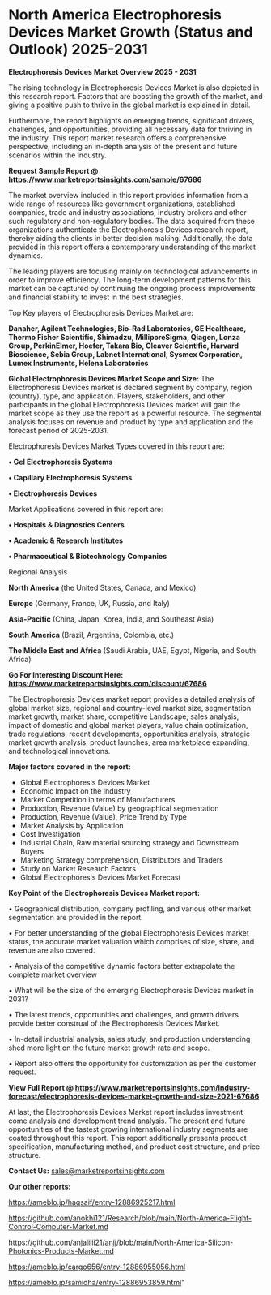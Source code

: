 # North America Electrophoresis Devices Market Growth (Status and Outlook) 2025-2031

<Strong> Electrophoresis Devices Market Overview 2025 - 2031</strong>

The rising technology in Electrophoresis Devices Market is also depicted in this research report. Factors that are boosting the growth of the market, and giving a positive push to thrive in the global market is explained in detail.

Furthermore, the report highlights on emerging trends, significant drivers, challenges, and opportunities, providing all necessary data for thriving in the industry. This report market research offers a comprehensive perspective, including an in-depth analysis of the present and future scenarios within the industry.

<strong>Request Sample Report @ <a href=https://www.marketreportsinsights.com/sample/67686>https://www.marketreportsinsights.com/sample/67686</a></strong>

The market overview included in this report provides information from a wide range of resources like government organizations, established companies, trade and industry associations, industry brokers and other such regulatory and non-regulatory bodies. The data acquired from these organizations authenticate the Electrophoresis Devices research report, thereby aiding the clients in better decision making. Additionally, the data provided in this report offers a contemporary understanding of the market dynamics.

The leading players are focusing mainly on technological advancements in order to improve efficiency. The long-term development patterns for this market can be captured by continuing the ongoing process improvements and financial stability to invest in the best strategies.

Top Key players of Electrophoresis Devices Market are:

<strong>Danaher, Agilent Technologies, Bio-Rad Laboratories, GE Healthcare, Thermo Fisher Scientific, Shimadzu, MilliporeSigma, Qiagen, Lonza Group, PerkinElmer, Hoefer, Takara Bio, Cleaver Scientific, Harvard Bioscience, Sebia Group, Labnet International, Sysmex Corporation, Lumex Instruments, Helena Laboratories</strong>

<strong><b>Global Electrophoresis Devices Market Scope and Size:</b></strong>
The Electrophoresis Devices market is declared segment by company, region (country), type, and application. Players, stakeholders, and other participants in the global Electrophoresis Devices market will gain the market scope as they use the report as a powerful resource. The segmental analysis focuses on revenue and product by type and application and the forecast period of 2025-2031.

Electrophoresis Devices Market Types covered in this report are:

<strong>• Gel Electrophoresis Systems

• Capillary Electrophoresis Systems

• Electrophoresis Devices</strong>

Market Applications covered in this report are:

<strong>• Hospitals & Diagnostics Centers

• Academic & Research Institutes

• Pharmaceutical & Biotechnology Companies</strong> 

Regional Analysis

<strong>North America</strong> (the United States, Canada, and Mexico)

<strong>Europe</strong> (Germany, France, UK, Russia, and Italy)

<strong>Asia-Pacific</strong> (China, Japan, Korea, India, and Southeast Asia)

<strong>South America</strong> (Brazil, Argentina, Colombia, etc.)

<strong>The Middle East and Africa</strong> (Saudi Arabia, UAE, Egypt, Nigeria, and South Africa)

<strong>Go For Interesting Discount Here: <a href=https://www.marketreportsinsights.com/discount/67686>https://www.marketreportsinsights.com/discount/67686</a></strong>

The Electrophoresis Devices market report provides a detailed analysis of global market size, regional and country-level market size, segmentation market growth, market share, competitive Landscape, sales analysis, impact of domestic and global market players, value chain optimization, trade regulations, recent developments, opportunities analysis, strategic market growth analysis, product launches, area marketplace expanding, and technological innovations.

<strong><b>Major factors covered in the report:</b></strong>
<ul>
  <li>Global Electrophoresis Devices Market </li>
  <li>Economic Impact on the Industry</li>
  <li>Market Competition in terms of Manufacturers</li>
  <li>Production, Revenue (Value) by geographical segmentation</li>
  <li>Production, Revenue (Value), Price Trend by Type</li>
  <li>Market Analysis by Application</li>
  <li>Cost Investigation</li>
  <li>Industrial Chain, Raw material sourcing strategy and Downstream Buyers</li>
  <li>Marketing Strategy comprehension, Distributors and Traders</li>
  <li>Study on Market Research Factors</li>
  <li>Global Electrophoresis Devices Market Forecast</li>
</ul>

<strong><b>Key Point of the Electrophoresis Devices Market report:</b></strong>

• Geographical distribution, company profiling, and various other market segmentation are provided in the report.

• For better understanding of the global Electrophoresis Devices market status, the accurate market valuation which comprises of size, share, and revenue are also covered.

• Analysis of the competitive dynamic factors better extrapolate the complete market overview

• What will be the size of the emerging Electrophoresis Devices market in 2031?

• The latest trends, opportunities and challenges, and growth drivers provide better construal of the Electrophoresis Devices Market.

• In-detail industrial analysis, sales study, and production understanding shed more light on the future market growth rate and scope.

• Report also offers the opportunity for customization as per the customer request.

<strong><b>View Full Report @ <a href=https://www.marketreportsinsights.com/industry-forecast/electrophoresis-devices-market-growth-and-size-2021-67686>https://www.marketreportsinsights.com/industry-forecast/electrophoresis-devices-market-growth-and-size-2021-67686</a></b></strong>


At last, the Electrophoresis Devices Market report includes investment come analysis and development trend analysis. The present and future opportunities of the fastest growing international industry segments are coated throughout this report. This report additionally presents product specification, manufacturing method, and product cost structure, and price structure.

<strong>Contact Us:</strong>
sales@marketreportsinsights.com

<strong>Our other reports:</strong>

<a href=https://ameblo.jp/haqsaif/entry-12886925217.html>https://ameblo.jp/haqsaif/entry-12886925217.html</a>

<a href=https://github.com/anokhi121/Research/blob/main/North-America-Flight-Control-Computer-Market.md>https://github.com/anokhi121/Research/blob/main/North-America-Flight-Control-Computer-Market.md</a>

<a href=https://github.com/anjaliiii21/anjj/blob/main/North-America-Silicon-Photonics-Products-Market.md>https://github.com/anjaliiii21/anjj/blob/main/North-America-Silicon-Photonics-Products-Market.md</a>

<a href=https://ameblo.jp/cargo656/entry-12886955056.html>https://ameblo.jp/cargo656/entry-12886955056.html</a>

<a href=https://ameblo.jp/samidha/entry-12886953859.html>https://ameblo.jp/samidha/entry-12886953859.html</a>"
